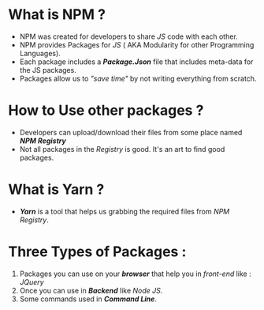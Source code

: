 # What is NPM ?
  - NPM was created for developers to share _JS_ code with each other.
  - NPM provides Packages for _JS_ ( AKA Modularity for other Programming Languages).
  - Each package includes a ***Package.Json*** file that includes meta-data for the JS packages.
  - Packages allow us to _"save time"_ by not writing everything from scratch.
# How to Use other packages ?
  - Developers can upload/download their files from some place named ***NPM Registry***
  - Not all packages in the _Registry_ is good. It's an art to find good packages.

# What is Yarn ?
  - ***Yarn*** is a tool that helps us grabbing the required files from _NPM Registry_.

# Three Types of Packages :
  1. Packages you can use on your ***browser*** that help you in _front-end_ like : _JQuery_
  2. Once you can use in ***Backend*** like _Node JS_.
  3. Some commands used in ***Command Line***.
